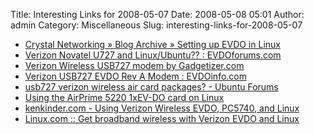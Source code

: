 Title: Interesting Links for 2008-05-07
Date: 2008-05-08 05:01
Author: admin
Category: Miscellaneous
Slug: interesting-links-for-2008-05-07

-   [Crystal Networking » Blog Archive » Setting up EVDO in Linux][]
-   [Verizon Novatel U727 and Linux/Ubuntu?? : EVDOforums.com][]
-   [Verizon Wireless USB727 modem by Gadgetizer.com][]
-   [Verizon USB727 EVDO Rev A Modem : EVDOinfo.com][]
-   [usb727 verizon wireless air card packages? - Ubuntu Forums][]
-   [Using the AirPrime 5220 1xEV-DO card on Linux][]
-   [kenkinder.com - Using Verizon Wireless EVDO, PC5740, and Linux][]
-   [Linux.com :: Get broadband wireless with Verizon EVDO and Linux][]

  [Crystal Networking » Blog Archive » Setting up EVDO in Linux]: http://www.crystalnetworking.net/?p=17
  [Verizon Novatel U727 and Linux/Ubuntu?? : EVDOforums.com]: http://www.evdoforums.com/thread7379.html
  [Verizon Wireless USB727 modem by Gadgetizer.com]: http://www.gadgetizer.com/2007/09/28/verizon-wireless-usb727-modem/
  [Verizon USB727 EVDO Rev A Modem : EVDOinfo.com]: http://www.evdoinfo.com/content/view/2114/40/
  [usb727 verizon wireless air card packages? - Ubuntu Forums]: http://ubuntuforums.org/showthread.php?t=650795
  [Using the AirPrime 5220 1xEV-DO card on Linux]: http://www.ka9q.net/5220.html
  [kenkinder.com - Using Verizon Wireless EVDO, PC5740, and Linux]: http://kenkinder.com/evdo-pc5740/
  [Linux.com :: Get broadband wireless with Verizon EVDO and Linux]: http://www.linux.com/feature/52729
